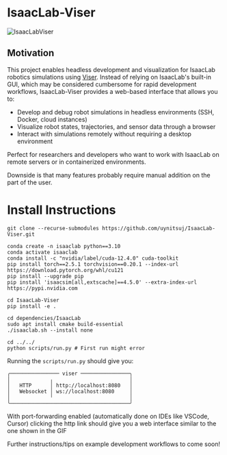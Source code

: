 # IsaacLab-Viser

![IsaacLabViser](media/IsaacLabViser.gif)

## Motivation

This project enables headless development and visualization for IsaacLab robotics simulations using [Viser](https://viser.studio/). Instead of relying on IsaacLab's built-in GUI, which may be considered cumbersome for rapid development workflows, IsaacLab-Viser provides a web-based interface that allows you to:

- Develop and debug robot simulations in headless environments (SSH, Docker, cloud instances)
- Visualize robot states, trajectories, and sensor data through a browser
- Interact with simulations remotely without requiring a desktop environment

Perfect for researchers and developers who want to work with IsaacLab on remote servers or in containerized environments.

Downside is that many features probably require manual addition on the part of the user.

# Install Instructions
```
git clone --recurse-submodules https://github.com/uynitsuj/IsaacLab-Viser.git

conda create -n isaaclab python==3.10
conda activate isaaclab
conda install -c "nvidia/label/cuda-12.4.0" cuda-toolkit
pip install torch==2.5.1 torchvision==0.20.1 --index-url https://download.pytorch.org/whl/cu121
pip install --upgrade pip
pip install 'isaacsim[all,extscache]==4.5.0' --extra-index-url https://pypi.nvidia.com

cd IsaacLab-Viser
pip install -e .

cd dependencies/IsaacLab
sudo apt install cmake build-essential
./isaaclab.sh --install none

cd ../../
python scripts/run.py # First run might error

```

Running the `scripts/run.py` should give you:

```
╭──────────────── viser ────────────────╮
│             ╷                         │
│   HTTP      │ http://localhost:8080   │
│   Websocket │ ws://localhost:8080     │
│             ╵                         │
╰───────────────────────────────────────╯

```
With port-forwarding enabled (automatically done on IDEs like VSCode, Cursor) clicking the http link should give you a web interface similar to the one shown in the GIF

Further instructions/tips on example development workflows to come soon!